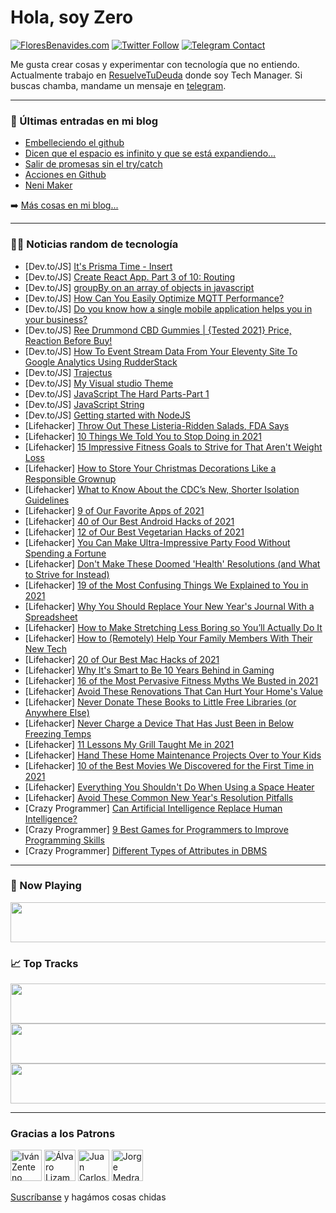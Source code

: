 # Hola, soy Zero

[![FloresBenavides.com](https://img.shields.io/website?down_message=oops&label=MiBlog&style=for-the-badge&up_message=online&url=https%3A%2F%2Ffloresbenavides.com)](https://floresbenavides.com) [![Twitter Follow](https://img.shields.io/twitter/follow/ZeroDragon?color=%231DA1F2&label=Follow&logo=twitter&logoColor=ffffff&style=for-the-badge)](https://twitter.com/zerodragon) [![Telegram Contact](https://img.shields.io/badge/escr%C3%ADbeme-ZeroDragon-%2326A5E4?style=for-the-badge&logo=telegram)](https://t.me/zerodragon)

Me gusta crear cosas y experimentar con tecnología que no entiendo.
Actualmente trabajo en [ResuelveTuDeuda](http://github.com/resuelve) donde soy Tech Manager.
Si buscas chamba, mandame un mensaje en [telegram](https://t.me/zerodragon).

---

### 📕 Últimas entradas en mi blog
<!-- BLOG-POST-LIST:START -->
- [Embelleciendo el github](https://floresbenavides.com/embelleciendo-el-github/)
- [Dicen que el espacio es infinito y que se está expandiendo…](https://floresbenavides.com/dicen-que-el-espacio-es-infinito-y-que-se-esta-expandiendo/)
- [Salir de promesas sin el try/catch](https://floresbenavides.com/salir-de-promesas-sin-el-try-catch/)
- [Acciones en Github](https://floresbenavides.com/acciones-en-github/)
- [Neni Maker](https://floresbenavides.com/neni-maker/)
<!-- BLOG-POST-LIST:END -->

➡️ [Más cosas en mi blog...](https://floresbenavides.com)

---

### 👨‍💻 Noticias random de tecnología
<!-- TECH-POSTS:START -->
- [Dev.to/JS] [It&#39;s Prisma Time - Insert](https://dev.to/this-is-learning/its-prisma-time-insert-fc2)
- [Dev.to/JS] [Create React App. Part 3 of 10: Routing](https://dev.to/101samovar/create-react-app-part-3-of-10-routing-gap)
- [Dev.to/JS] [groupBy on an array of objects in javascript](https://dev.to/dezforb/groupby-on-an-array-of-objects-in-javascript-3n0)
- [Dev.to/JS] [How Can You Easily Optimize MQTT Performance?](https://dev.to/push_technology/how-can-you-easily-optimize-mqtt-performance-2pj7)
- [Dev.to/JS] [Do you know how a single mobile application helps you in your business?](https://dev.to/codeepsiloncs/do-you-know-how-a-single-mobile-application-helps-you-in-your-business-2e8i)
- [Dev.to/JS] [Ree Drummond CBD Gummies | {Tested 2021}  Price, Reaction Before Buy!](https://dev.to/drummondgummies/ree-drummond-cbd-gummies-tested-2021-price-reaction-before-buy-ek5)
- [Dev.to/JS] [How To Event Stream Data From Your Eleventy Site To Google Analytics Using RudderStack](https://dev.to/rudderstack/how-to-event-stream-data-from-your-eleventy-site-to-google-analytics-using-rudderstack-1694)
- [Dev.to/JS] [Trajectus](https://dev.to/trajectus/trajectus-24l9)
- [Dev.to/JS] [My Visual studio Theme](https://dev.to/vermaprince123/my-visual-studio-theme-58bg)
- [Dev.to/JS] [JavaScript The Hard Parts-Part 1](https://dev.to/osamamammar/javascript-the-hard-parts-part-1-210a)
- [Dev.to/JS] [JavaScript String](https://dev.to/simantabarua/javascript-string-3582)
- [Dev.to/JS] [Getting started with NodeJS](https://dev.to/rekastudios/getting-started-with-nodejs-3g9a)
- [Lifehacker] [Throw Out These Listeria-Ridden Salads, FDA Says](https://lifehacker.com/throw-out-these-listeria-ridden-salads-fda-says-1848280969)
- [Lifehacker] [10 Things We Told You to Stop Doing in 2021](https://lifehacker.com/10-things-we-told-you-to-stop-doing-in-2021-1848169246)
- [Lifehacker] [15 Impressive Fitness Goals to Strive for That Aren&#39;t Weight Loss](https://lifehacker.com/15-impressive-fitness-goals-to-strive-for-that-arent-we-1848089302)
- [Lifehacker] [How to Store Your Christmas Decorations Like a Responsible Grownup](https://lifehacker.com/how-to-store-your-christmas-decorations-like-a-responsi-1848256836)
- [Lifehacker] [What to Know About the CDC’s New, Shorter Isolation Guidelines](https://lifehacker.com/what-to-know-about-the-cdc-s-new-shorter-isolation-gui-1848275978)
- [Lifehacker] [9 of Our Favorite Apps of 2021](https://lifehacker.com/9-of-our-favorite-apps-of-2021-1848253254)
- [Lifehacker] [40 of Our Best Android Hacks of 2021](https://lifehacker.com/40-of-our-best-android-hacks-of-2021-1848246417)
- [Lifehacker] [12 of Our Best Vegetarian Hacks of 2021](https://lifehacker.com/12-of-our-best-vegetarian-hacks-of-2021-1848234925)
- [Lifehacker] [You Can Make Ultra-Impressive Party Food Without Spending a Fortune](https://lifehacker.com/you-can-make-ultra-impressive-party-food-without-spendi-1848250408)
- [Lifehacker] [Don&#39;t Make These Doomed &#39;Health&#39; Resolutions &lpar;and What to Strive for Instead&rpar;](https://lifehacker.com/dont-make-these-doomed-health-resolutions-and-what-to-1848216356)
- [Lifehacker] [19 of the Most Confusing Things We Explained to You in 2021](https://lifehacker.com/19-of-the-most-confusing-things-we-explained-to-you-in-1848260303)
- [Lifehacker] [Why You Should Replace Your New Year&#39;s Journal With a Spreadsheet](https://lifehacker.com/why-you-should-replace-your-new-years-journal-with-a-sp-1848117995)
- [Lifehacker] [How to Make Stretching Less Boring so You’ll Actually Do It](https://lifehacker.com/how-to-make-stretching-less-boring-so-you-ll-actually-d-1848132760)
- [Lifehacker] [How to &lpar;Remotely&rpar; Help Your Family Members With Their New Tech](https://lifehacker.com/how-to-remotely-help-your-family-members-with-their-n-1848133025)
- [Lifehacker] [20 of Our Best Mac Hacks of 2021](https://lifehacker.com/20-of-our-best-mac-hacks-of-2021-1848214870)
- [Lifehacker] [Why It&#39;s Smart to Be 10 Years Behind in Gaming](https://lifehacker.com/why-its-smart-to-be-10-years-behind-in-gaming-1848226775)
- [Lifehacker] [16 of the Most Pervasive Fitness Myths We Busted in 2021](https://lifehacker.com/16-of-the-most-pervasive-fitness-myths-we-busted-in-202-1848175977)
- [Lifehacker] [Avoid These Renovations That Can Hurt Your Home&#39;s Value](https://lifehacker.com/avoid-these-renovations-that-can-hurt-your-homes-value-1848271792)
- [Lifehacker] [Never Donate These Books to Little Free Libraries &lpar;or Anywhere Else&rpar;](https://lifehacker.com/no-one-wants-that-y2k-survival-guide-and-other-things-1848222017)
- [Lifehacker] [Never Charge a Device That Has Just Been in Below Freezing Temps](https://lifehacker.com/never-charge-a-device-that-has-just-been-in-below-freez-1848221259)
- [Lifehacker] [11 Lessons My Grill Taught Me in 2021](https://lifehacker.com/11-lessons-my-grill-taught-me-in-2021-1848209645)
- [Lifehacker] [Hand These Home Maintenance Projects Over to Your Kids](https://lifehacker.com/hand-these-home-maintenance-projects-over-to-your-kids-1848243494)
- [Lifehacker] [10 of the Best Movies We Discovered for the First Time in 2021](https://lifehacker.com/10-of-the-best-movies-we-discovered-for-the-first-time-1848254559)
- [Lifehacker] [Everything You Shouldn&#39;t Do When Using a Space Heater](https://lifehacker.com/everything-you-shouldnt-do-when-using-a-space-heater-1848237212)
- [Lifehacker] [Avoid These Common New Year&#39;s Resolution Pitfalls](https://lifehacker.com/avoid-these-common-new-years-resolution-pitfalls-1848206410)
- [Crazy Programmer] [Can Artificial Intelligence Replace Human Intelligence?](https://www.thecrazyprogrammer.com/2021/12/can-artificial-intelligence-replace-human-intelligence.html)
- [Crazy Programmer] [9 Best Games for Programmers to Improve Programming Skills](https://www.thecrazyprogrammer.com/2021/12/games-for-programmers.html)
- [Crazy Programmer] [Different Types of Attributes in DBMS](https://www.thecrazyprogrammer.com/2021/12/types-of-attributes-in-dbms.html)<!-- TECH-POSTS:END -->

---

### 🎵 Now Playing
<a href="https://spotify-now-playing-dun.vercel.app/now-playing?open"><img src="https://spotify-now-playing-dun.vercel.app/now-playing" width="540" height="64"></a>

### 📈 Top Tracks
<a href="https://spotify-now-playing-dun.vercel.app/top-tracks?i=1&open"><img src="https://spotify-now-playing-dun.vercel.app/top-tracks?i=1" width="540" height="64"></a>
<a href="https://spotify-now-playing-dun.vercel.app/top-tracks?i=2&open"><img src="https://spotify-now-playing-dun.vercel.app/top-tracks?i=2" width="540" height="64"></a>
<a href="https://spotify-now-playing-dun.vercel.app/top-tracks?i=3&open"><img src="https://spotify-now-playing-dun.vercel.app/top-tracks?i=3" width="540" height="64"></a>

---

### Gracias a los Patrons
[<img src="https://avatars.githubusercontent.com/u/243380?v=4" alt="Iván Zenteno" width="50px">](https://github.com/k001) [<img src="https://avatars.githubusercontent.com/u/19955639?v=4" alt="Álvaro Lizama" width="50px">](https://github.com/alvarolizama) [<img src="https://avatars.githubusercontent.com/u/2718753?v=4" alt="Juan Carlos Ruiz" width="50px">](https://github.com/JuanCrg90) [<img src="https://avatars.githubusercontent.com/u/37025?v=4" alt="Jorge Medrano" width="50px">](https://github.com/h1pp1e) 

[Suscríbanse](https://www.patreon.com/zerodragon) y hagámos cosas chidas
